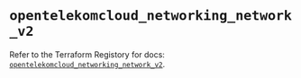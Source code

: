 # `opentelekomcloud_networking_network_v2`

Refer to the Terraform Registory for docs: [`opentelekomcloud_networking_network_v2`](https://registry.terraform.io/providers/opentelekomcloud/opentelekomcloud/1.35.9/docs/resources/networking_network_v2).
